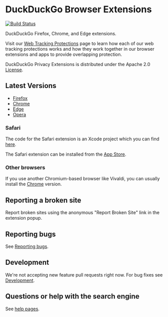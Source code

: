 # DuckDuckGo Browser Extensions

[![Build Status](https://github.com/duckduckgo/duckduckgo-privacy-extension/actions/workflows/checks.yml/badge.svg)](https://github.com/duckduckgo/duckduckgo-privacy-extension/actions/workflows/checks.yml)

DuckDuckGo Firefox, Chrome, and Edge extensions.

Visit our [Web Tracking Protections](https://help.duckduckgo.com/duckduckgo-help-pages/privacy/web-tracking-protections/) page to learn how each of our web tracking protections works and how they work together in our browser extensions and apps to provide overlapping protection.

DuckDuckGo Privacy Extensions is distributed under the Apache 2.0 [License](LICENSE.md).

## Latest Versions

- [Firefox](https://addons.mozilla.org/en-US/firefox/addon/duckduckgo-for-firefox/)
- [Chrome](https://chrome.google.com/webstore/detail/duckduckgo-privacy-essent/bkdgflcldnnnapblkhphbgpggdiikppg)
- [Edge](https://microsoftedge.microsoft.com/addons/detail/duckduckgo-privacy-essent/caoacbimdbbljakfhgikoodekdnlcgpk)
- [Opera](https://addons.opera.com/en/extensions/details/duckduckgo-for-opera-2/)

### Safari

The code for the Safari extension is an Xcode project which you can find [here](https://github.com/duckduckgo/privacy-essentials-safari).

The Safari extension can be installed from the [App Store](https://apps.apple.com/us/app/duckduckgo-privacy-essentials/id1482920575?mt=12).

### Other browsers

If you use another Chromium-based browser like Vivaldi, you can usually install the [Chrome](https://chrome.google.com/webstore/detail/duckduckgo-privacy-essent/bkdgflcldnnnapblkhphbgpggdiikppg) version.


## Reporting a broken site

Report broken sites using the anonymous "Report Broken Site" link in the extension popup.

## Reporting bugs

See [Reporting bugs](CONTRIBUTING.md#reporting-bugs).

## Development

We're not accepting new feature pull requests right now. For bug fixes see [Development](CONTRIBUTING.md#development).

## Questions or help with the search engine
See [help pages](https://duck.co/help).
